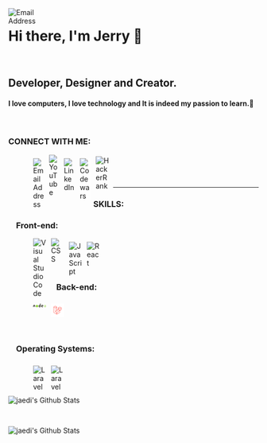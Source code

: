 <img align="left" alt="Email Address" width="80px" src="https://media.giphy.com/media/lrtPCNjE8Rdoky43VR/giphy.gif" style="margin:0 15px 0 0;" />

# Hi there, I'm Jerry 👋 

<br />

## **Developer, Designer and Creator.**

#### I love computers, I love technology and It is indeed my passion to learn.🌱
<br />




### **CONNECT WITH ME:**


[<img align="left" alt="Email Address" width="22px" src="https://raw.githubusercontent.com/gilbarbara/logos/master/logos/google-gmail.svg" style="margin:7px 5px; margin-left:50px;" />][gmail]
[<img align="left" alt="YouTube" width="20px" src="https://raw.githubusercontent.com/gilbarbara/logos/master/logos/stackoverflow-icon.svg" style="margin:0px 5px;" />][stackoverflow] 
[<img align="left" alt="LinkedIn" width="22px" src="https://static-exp1.licdn.com/sc/h/al2o9zrvru7aqj8e1x2rzsrca" style="margin:7px 5px;" />][linkedin]
[<img align="left" alt="Codewars" width="22px" src="https://www.codewars.com/assets/logos/logo-glyph-36-red-583450fbf586726c570cfd610c94b8f631abfd89d5c4996b4c821a770ca498f9.png" style="margin:7px 5px; background: white;" />][codewars]
[<img align="left" alt="HackerRank" width="30px" src="https://hrcdn.net/hackerrank/assets/apple-touch-icon-precomposed-5e8e592a0a1a387a1185089d13d65637.png" style="margin:3px 5px;" />][hackerrank]

<br />
<br />
<br />

---

### **SKILLS:**


### &nbsp;&nbsp;&nbsp; Front-end:

&nbsp;&nbsp;&nbsp;&nbsp;&nbsp;&nbsp;<img align="left" alt="Visual Studio Code" width="26px" src="https://raw.githubusercontent.com/gilbarbara/logos/master/logos/html-5.svg" style="margin:0 5px; margin-left:50px;"/>
&nbsp;&nbsp;&nbsp;&nbsp;&nbsp;&nbsp;<img align="left" alt="CSS" width="26px" src="https://raw.githubusercontent.com/gilbarbara/logos/master/logos/css-3.svg"  style="margin:0 5px;"/>
&nbsp;&nbsp;&nbsp;&nbsp;&nbsp;&nbsp;<img align="left" alt="JavaScript" width="26px" src="https://raw.githubusercontent.com/gilbarbara/logos/master/logos/javascript.svg" style="margin:7px 5px;" />
&nbsp;&nbsp;&nbsp;&nbsp;&nbsp;&nbsp;<img align="left" alt="React" width="26px" src="https://raw.githubusercontent.com/gilbarbara/logos/master/logos/react.svg"  style="margin:7px 5px;"/>

<br /> <br />


### &nbsp;&nbsp;&nbsp; Back-end:

&nbsp;&nbsp;&nbsp;&nbsp;&nbsp;&nbsp;<img align="left" alt="NodeJS" width="26px" src="https://raw.githubusercontent.com/gilbarbara/logos/master/logos/nodejs.svg"  style="margin:7px 5px; margin-left:50px;"/>
&nbsp;&nbsp;&nbsp;&nbsp;&nbsp;&nbsp;<img align="left" alt="Laravel" width="26px" src="https://raw.githubusercontent.com/gilbarbara/logos/master/logos/laravel.svg"  style="margin:7px 5px;"/>

<br />

<br />

### &nbsp;&nbsp;&nbsp; Operating Systems:
<img align="left" alt="Laravel" width="26px" src="https://raw.githubusercontent.com/gilbarbara/logos/master/logos/archlinux.svg"  style="margin:7px 5px; margin-left:50px;"/>
&nbsp;&nbsp;&nbsp;&nbsp;&nbsp;&nbsp;<img align="left" alt="Laravel" width="26px" src="https://raw.githubusercontent.com/gilbarbara/logos/master/logos/microsoft-windows.svg"  style="margin:7px 5px;"/>








<br />
<br />
<br />
<br />




<img align="left" alt="jaedi's Github Stats" src="https://github-readme-stats.codestackr.vercel.app/api?username=jaedi&theme=algolia&show_icons=true&hide_border=true" />

<br />
<br />
<br />

<img align="left" alt="jaedi's Github Stats" src="https://github-readme-stats.vercel.app/api/top-langs/?username=jaedi&theme=algolia&layout=compact" style="margin-top:10px;" />



[linkedin]: www.linkedin.com/in/jerrydi
[stackoverflow]: https://stackoverflow.com/users/14090202/jaedi?tab=profile
[gmail]: (mailto:jerrydieugenio@gmail.com)
[codewars]: https://www.codewars.com/users/jaedi
[hackerrank]: https://www.hackerrank.com/jerrydieugenio



